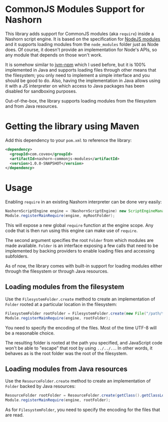# CommonJS Modules Support for Nashorn

This library adds support for CommonJS modules (aka `require`) inside a Nashorn script engine. It is based on the specification for [NodeJS modules](https://nodejs.org/api/modules.html) and it supports loading modules from the `node_modules` folder just as Node does. Of course, it doesn't provide an implementation for Node's APIs, so any module that depends on those won't work.

It is somehow similar to [jvm-npm](https://github.com/nodyn/jvm-npm) which I used before, but it is 100% implemented in Java and supports loading files through other means that the filesystem; you only need to implement a simple interface and you should be good to do. Also, having the implementation in Java allows using it with a JS interpreter on which access to Java packages has been disabled for sandboxing purposes.

Out-of-the-box, the library supports loading modules from the filesystem and from Java resources.

# Getting the library using Maven

Add this dependency to your `pom.xml` to reference the library:

```xml
<dependency>
  <groupId>com.coveo</groupId>
  <artifactId>nashorn-commonjs-modules</artifactId>
  <version>1.0.0-SNAPSHOT</version>
</dependency>
```

# Usage

Enabling `require` in an existing Nashorn interpreter can be done very easily:

```java
NashornScriptEngine engine = (NashornScriptEngine) new ScriptEngineManager().getEngineByName("nashorn");
Module.registerMainRequire(engine, myRootFolder);
```

This will expose a new global `require` function at the engine scope. Any code that is then run using this engine can make use of `require`.

The second argument specifies the root `Folder` from which modules are made available. `Folder` is an interface exposing a few calls that need to be implemented by backing providers to enable loading files and accessing subfolders.

As of now, the library comes with built-in support for loading modules either through the filesystem or through Java resources.

## Loading modules from the filesystem

Use the `FilesystemFolder.create` method to create an implementation of `Folder` rooted at a particular location in the filesystem:

```java
FilesystemFolder rootFolder = FilesystemFolder.create(new File("/path/to/my/folder"), "UTF-8");
Module.registerMainRequire(engine, rootFolder);
```

You need to specify the encoding of the files. Most of the time UTF-8 will be a reasonable choice.

The resulting folder is rooted at the path you specified, and JavaScript code won't be able to "escape" that root by using `../../..`. In other words, it behaves as is the root folder was the root of the filesystem.


## Loading modules from Java resources

Use the `ResourceFolder.create` method to create an implementation of `Folder` backed by Java resources:

```java
ResourceFolder rootFolder = ResourceFolder.create(getClass().getClassLoader(), "com/coveo/nashorn_modules/test1", "UTF-8");
Module.registerMainRequire(engine, rootFolder);
```

As for `FilesystemFolder`, you need to specify the encoding for the files that are read.
